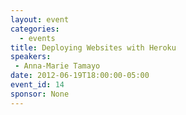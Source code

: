 ```yaml
---
layout: event
categories: 
  - events
title: Deploying Websites with Heroku
speakers: 
 - Anna-Marie Tamayo
date: 2012-06-19T18:00:00-05:00
event_id: 14
sponsor: None
---
```



